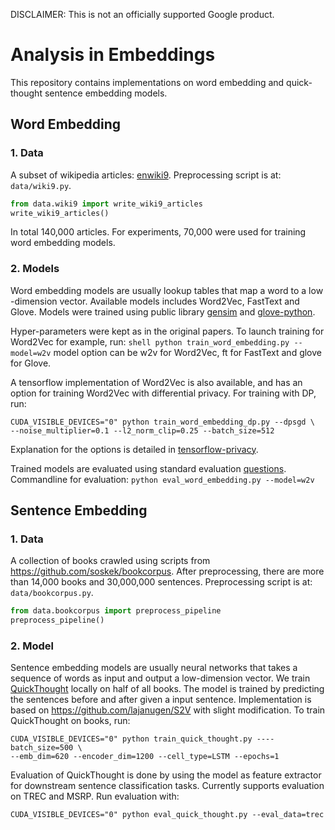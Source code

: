 DISCLAIMER: This is not an officially supported Google product.

# Analysis in Embeddings
This repository contains implementations on word embedding and
quick-thought sentence embedding models. 
## Word Embedding
### 1. Data
A subset of wikipedia articles: [enwiki9](http://mattmahoney.net/dc/enwik9.zip).
Preprocessing script is at:
`data/wiki9.py`.

```python
from data.wiki9 import write_wiki9_articles
write_wiki9_articles()
```

In total 140,000 articles. For experiments, 70,000 were used for training word
embedding models.

### 2. Models
Word embedding models are usually lookup tables that map a word to a low
-dimension vector. Available models includes Word2Vec, FastText and Glove. 
Models were trained using public library
[gensim](https://radimrehurek.com/gensim/models/word2vec.html) and
[glove-python](https://github.com/maciejkula/glove-python).

Hyper-parameters were kept as in the original papers. To launch training for
Word2Vec for example, run: `shell python train_word_embedding.py --model=w2v`
model option can be w2v for Word2Vec, ft for FastText and glove for Glove.

A tensorflow implementation of Word2Vec is also available, and has an option for
training Word2Vec with differential privacy. For training with DP, run:

```shell
CUDA_VISIBLE_DEVICES="0" python train_word_embedding_dp.py --dpsgd \
--noise_multiplier=0.1 --l2_norm_clip=0.25 --batch_size=512
```

Explanation for the options is detailed in
[tensorflow-privacy](https://github.com/tensorflow/privacy).

Trained models are evaluated using standard evaluation
[questions](https://raw.githubusercontent.com/tmikolov/word2vec/master/questions-words.txt).
Commandline for evaluation: `python eval_word_embedding.py --model=w2v`

## Sentence Embedding
### 1. Data
A collection of books crawled using scripts from
<https://github.com/soskek/bookcorpus>. After preprocessing, there are more than
14,000 books and 30,000,000 sentences. Preprocessing script is at:
`data/bookcorpus.py`.

```python
from data.bookcorpus import preprocess_pipeline
preprocess_pipeline()
```

### 2. Model
Sentence embedding models are usually neural networks that takes a sequence of 
words as input and output a low-dimension vector. We train 
[QuickThought](https://arxiv.org/pdf/1803.02893.pdf) locally on half of all books. 
The model is trained by predicting the sentences before and after
given a input sentence. Implementation is based on <https://github.com/lajanugen/S2V> 
with slight modification. To train QuickThought on books, run:

```shell
CUDA_VISIBLE_DEVICES="0" python train_quick_thought.py ----batch_size=500 \
--emb_dim=620 --encoder_dim=1200 --cell_type=LSTM --epochs=1
```

Evaluation of QuickThought is done by using the model as feature extractor for
downstream sentence classification tasks. Currently supports evaluation on
TREC and MSRP. Run evaluation with:

```shell
CUDA_VISIBLE_DEVICES="0" python eval_quick_thought.py --eval_data=trec
```
